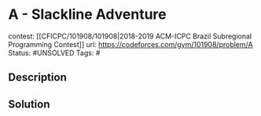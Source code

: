 # A - Slackline Adventure

contest: [[CFICPC/101908/101908|2018-2019 ACM-ICPC Brazil Subregional Programming Contest]]
url: https://codeforces.com/gym/101908/problem/A
Status: #UNSOLVED
Tags: #

## Description

## Solution

